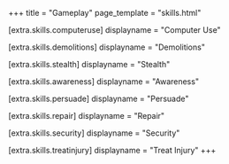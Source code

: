 +++
title = "Gameplay"
page_template = "skills.html"

[extra.skills.computeruse]
displayname = "Computer Use"

[extra.skills.demolitions]
displayname = "Demolitions"

[extra.skills.stealth]
displayname = "Stealth"

[extra.skills.awareness]
displayname = "Awareness"

[extra.skills.persuade]
displayname = "Persuade"

[extra.skills.repair]
displayname = "Repair"

[extra.skills.security]
displayname = "Security"

[extra.skills.treatinjury]
displayname = "Treat Injury"
+++